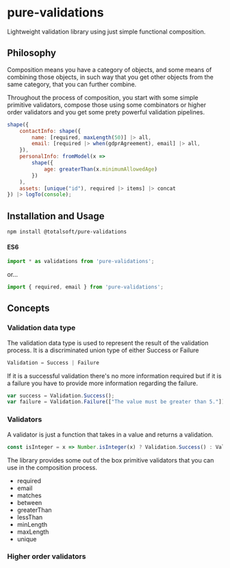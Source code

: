 # pure-validations
Lightweight validation library using just simple functional composition.

## Philosophy
Composition means you have a category of objects, and some means of combining those objects, in such way that you get other objects from the same category, that you can further combine.

Throughout the process of composition, you start with some simple primitive validators, compose those using some combinators or higher order validators and you get some prety powerful validation pipelines.
```javascript
shape({
    contactInfo: shape({
        name: [required, maxLength(50)] |> all,
        email: [required |> when(gdprAgreement), email] |> all,
    }),
    personalInfo: fromModel(x =>
        shape({
            age: greaterThan(x.minimumAllowedAge)
        })
    ),
    assets: [unique("id"), required |> items] |> concat
}) |> logTo(console);
```

## Installation and Usage
`npm install @totalsoft/pure-validations`

#### ES6

```javascript
import * as validations from 'pure-validations';
```
or...

```javascript
import { required, email } from 'pure-validations';
```

## Concepts

### Validation data type
The validation data type is used to represent the result of the validation process.
It is a discriminated union type of either Success or Failure
```javascript
Validation = Success | Failure
```
If it is a successful validation there's no more information required but if it is a failure you have to provide more information regarding the failure.
```javascript
var success = Validation.Success();
var failure = Validation.Failure(["The value must be greater than 5."]);
```

### Validators
A validator is just a function that takes in a value and returns a validation.
```javascript
const isInteger = x => Number.isInteger(x) ? Validation.Success() : Validation.Failure(['Not an integer!']);
```

The library provides some out of the box primitive validators that you can use in the composition process.
 - required
 - email
 - matches
 - between
 - greaterThan
 - lessThan
 - minLength
 - maxLength
 - unique

### Higher order validators


